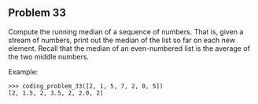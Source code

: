 ## Problem 33

Compute the running median of a sequence of numbers. That is, given a stream of numbers, print out the median of
the list so far on each new element. Recall that the median of an even-numbered list is the average of the two
middle numbers.

Example:

    >>> coding_problem_33([2, 1, 5, 7, 2, 0, 5])
    [2, 1.5, 2, 3.5, 2, 2.0, 2]
